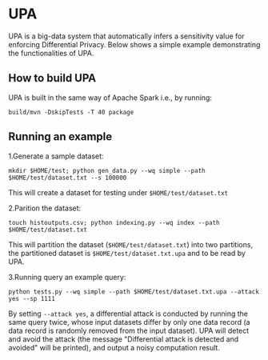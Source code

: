 # UPA

UPA is a big-data system that automatically infers a sensitivity value for enforcing Differential Privacy. 
Below shows a simple example demonstrating the functionalities of UPA.

## How to build UPA

UPA is built in the same way of Apache Spark i.e., by running:

`build/mvn -DskipTests -T 40 package`

## Running an example

1.Generate a sample dataset:

`mkdir $HOME/test; python gen_data.py --wq simple --path $HOME/test/dataset.txt --s 100000`

This will create a dataset for testing under `$HOME/test/dataset.txt`

2.Parition the dataset:

`touch histoutputs.csv; python indexing.py --wq index --path $HOME/test/dataset.txt`

This will partition the dataset (`$HOME/test/dataset.txt`) into two partitions, 
the partitioned dataset is `$HOME/test/dataset.txt.upa` and to be read by UPA.

3.Running query an example query: 

`python tests.py --wq simple --path $HOME/test/dataset.txt.upa --attack yes --sp 1111`

By setting `--attack yes`, a differential attack is conducted by running the same query twice, 
whose input datasets differ by only one data record (a data record is randomly removed from the input 
dataset). UPA will detect and avoid the attack (the message "Differential attack is detected and avoided" will be printed), 
and output a noisy computation result.

